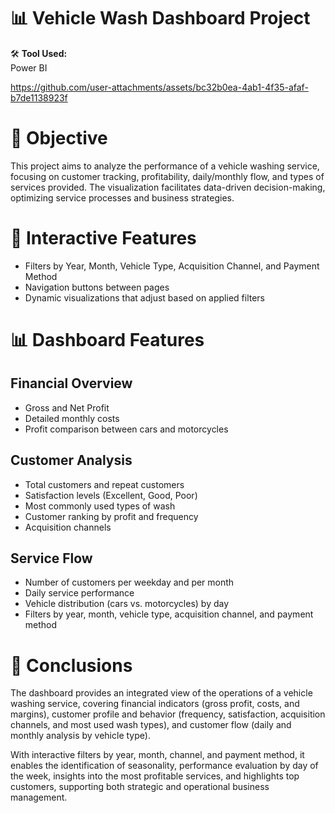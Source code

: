# 📊 Vehicle Wash Dashboard Project

🛠 **Tool Used:**  
Power BI



https://github.com/user-attachments/assets/bc32b0ea-4ab1-4f35-afaf-b7de1138923f



# 🎯 Objective
This project aims to analyze the performance of a vehicle washing service, focusing on customer tracking, profitability, daily/monthly flow, and types of services provided. The visualization facilitates data-driven decision-making, optimizing service processes and business strategies.

# 🧩 Interactive Features

- Filters by Year, Month, Vehicle Type, Acquisition Channel, and Payment Method  
- Navigation buttons between pages  
- Dynamic visualizations that adjust based on applied filters

# 📊 Dashboard Features

## **Financial Overview**

- Gross and Net Profit  
- Detailed monthly costs  
- Profit comparison between cars and motorcycles  

## **Customer Analysis**

- Total customers and repeat customers  
- Satisfaction levels (Excellent, Good, Poor)  
- Most commonly used types of wash  
- Customer ranking by profit and frequency  
- Acquisition channels  

## **Service Flow**

- Number of customers per weekday and per month  
- Daily service performance  
- Vehicle distribution (cars vs. motorcycles) by day  
- Filters by year, month, vehicle type, acquisition channel, and payment method

# 📌 Conclusions

The dashboard provides an integrated view of the operations of a vehicle washing service, covering financial indicators (gross profit, costs, and margins), customer profile and behavior (frequency, satisfaction, acquisition channels, and most used wash types), and customer flow (daily and monthly analysis by vehicle type).  

With interactive filters by year, month, channel, and payment method, it enables the identification of seasonality, performance evaluation by day of the week, insights into the most profitable services, and highlights top customers, supporting both strategic and operational business management.
